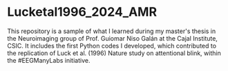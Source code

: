 # Lucketal1996_2024_AMR
This repository is a sample of what I learned during my master's thesis in the Neuroimaging group of Prof. Guiomar Niso Galán at the Cajal Institute, CSIC. It includes the first Python codes I developed, which contributed to the replication of Luck et al. (1996) Nature study on attentional blink, within the #EEGManyLabs initiative.

